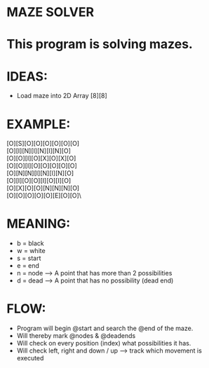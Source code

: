 # MAZE SOLVER

# This program is solving mazes.

# IDEAS:

- Load maze into 2D Array [8][8]

# EXAMPLE:

[O][S][O][O][O][O][O][O]\
[O][I][N][I][N][I][N][O]\
[O][O][I][O][X][O][X][O]\
[O][O][I][O][O][O][O][O]\
[O][N][N][I][N][I][N][O]\
[O][I][O][O][I][O][I][O]\
[O][X][O][O][N][N][N][O]\
[O][O][O][O][O][E][O][O]\

# MEANING:

- b = black
- w = white
- s = start
- e = end
- n = node  --> A point that has more than 2 possibilities
- d = dead  --> A point that has no possibility (dead end)


# FLOW:

- Program will begin @start and search the @end of the maze.
- Will thereby mark @nodes & @deadends
- Will check on every position (index) what possibilities it has.
- Will check left, right and down / up --> track which movement is executed